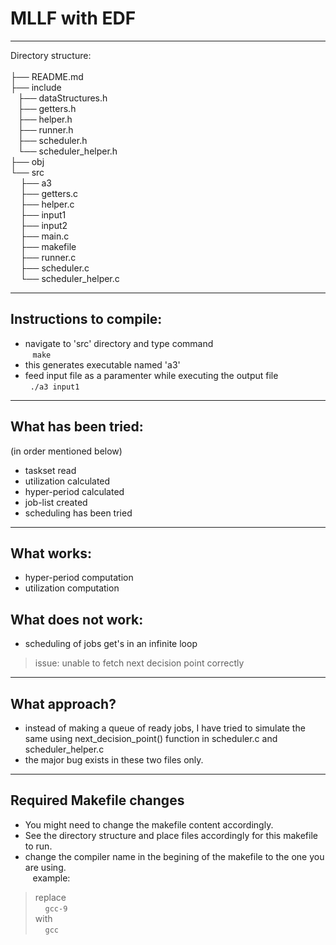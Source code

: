 # MLLF with EDF
-----------------------------------------------------------------

Directory structure:<br>
<br>
├── README.md<br>
├── include<br>
&nbsp;&nbsp;&nbsp;├── dataStructures.h<br>
&nbsp;&nbsp;&nbsp;├── getters.h<br>
&nbsp;&nbsp;&nbsp;├── helper.h<br>
&nbsp;&nbsp;&nbsp;├── runner.h<br>
&nbsp;&nbsp;&nbsp;├── scheduler.h<br>
&nbsp;&nbsp;&nbsp;└── scheduler_helper.h<br>
├── obj<br>
└── src<br>
&nbsp;&nbsp;&nbsp;&nbsp;├── a3<br>
&nbsp;&nbsp;&nbsp;&nbsp;├── getters.c<br>
&nbsp;&nbsp;&nbsp;&nbsp;├── helper.c<br>
&nbsp;&nbsp;&nbsp;&nbsp;├── input1<br>
&nbsp;&nbsp;&nbsp;&nbsp;├── input2<br>
&nbsp;&nbsp;&nbsp;&nbsp;├── main.c<br>
&nbsp;&nbsp;&nbsp;&nbsp;├── makefile<br>
&nbsp;&nbsp;&nbsp;&nbsp;├── runner.c<br>
&nbsp;&nbsp;&nbsp;&nbsp;├── scheduler.c<br>
&nbsp;&nbsp;&nbsp;&nbsp;└── scheduler_helper.c<br>

---

## Instructions to compile:

* navigate to 'src' directory and type command<br>
    &nbsp;&nbsp;&nbsp;```make```
* this generates executable named 'a3'
* feed input file as a paramenter while executing the output file<br>
    &nbsp;&nbsp;```./a3 input1```

---

## What has been tried:
(in order mentioned below)

* taskset read
* utilization calculated
* hyper-period calculated
* job-list created
* scheduling has been tried

-----------------------------------------------------------------

## What works:

* hyper-period computation
* utilization computation

## What does not work:

* scheduling of jobs get's in an infinite loop
> issue: unable to fetch next decision point correctly

-----------------------------------------------------------------

## What approach?

* instead of making a queue of ready jobs, I have tried to simulate the same using next_decision_point() function in scheduler.c and scheduler_helper.c
* the major bug exists in these two files only.

---
## Required Makefile changes

* You might need to change the makefile content accordingly.<br>
* See the directory structure and place files accordingly for this makefile to run.
* change the compiler name in the begining of the makefile to the one you are using.<br>&nbsp;&nbsp;&nbsp;example:<br>
> replace<br>&nbsp;&nbsp;&nbsp;&nbsp;```gcc-9```<br>
> with <br>&nbsp;&nbsp;&nbsp;&nbsp;```gcc```